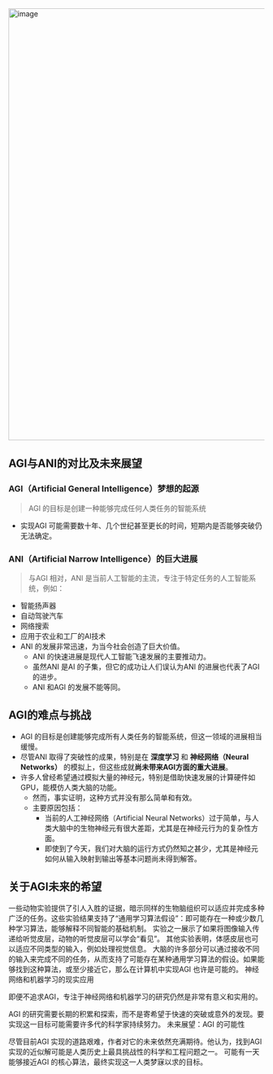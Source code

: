 <img width="848" alt="image" src="https://github.com/user-attachments/assets/cf91d8d3-95b9-4a71-964b-fb3d5570cc47">

## AGI与ANI的对比及未来展望
### AGI（Artificial General Intelligence）梦想的起源
> AGI 的目标是创建一种能够完成任何人类任务的智能系统
- 实现AGI 可能需要数十年、几个世纪甚至更长的时间，短期内是否能够突破仍无法确定。
  
### ANI（Artificial Narrow Intelligence）的巨大进展
> 与AGI 相对，ANI 是当前人工智能的主流，专注于特定任务的人工智能系统，例如：
- 智能扬声器
- 自动驾驶汽车
- 网络搜索
- 应用于农业和工厂的AI技术
- ANI 的发展非常迅速，为当今社会创造了巨大价值。
  - ANI 的快速进展是现代人工智能飞速发展的主要推动力。
  - 虽然ANI 是AI 的子集，但它的成功让人们误认为ANI 的进展也代表了AGI 的进步。
  - ANI 和AGI 的发展不能等同。
 
## AGI的难点与挑战
- AGI 的目标是创建能够完成所有人类任务的智能系统，但这一领域的进展相当缓慢。
- 尽管ANI 取得了突破性的成果，特别是在 **深度学习** 和 **神经网络（Neural Networks）** 的模拟上，但这些成就**尚未带来AGI方面的重大进展**。
- 许多人曾经希望通过模拟大量的神经元，特别是借助快速发展的计算硬件如GPU，能模仿人类大脑的功能。
  - 然而，事实证明，这种方式并没有那么简单和有效。
  - 主要原因包括：
    - 当前的人工神经网络（Artificial Neural Networks）过于简单，与人类大脑中的生物神经元有很大差距，尤其是在神经元行为的复杂性方面。
    - 即使到了今天，我们对大脑的运行方式仍然知之甚少，尤其是神经元如何从输入映射到输出等基本问题尚未得到解答。

## 关于AGI未来的希望
一些动物实验提供了引人入胜的证据，暗示同样的生物脑组织可以适应并完成多种广泛的任务。这些实验结果支持了“通用学习算法假设”：即可能存在一种或少数几种学习算法，能够解释不同智能的基础机制。
实验之一展示了如果将图像输入传递给听觉皮层，动物的听觉皮层可以学会“看见”。
其他实验表明，体感皮层也可以适应不同类型的输入，例如处理视觉信息。
大脑的许多部分可以通过接收不同的输入来完成不同的任务，从而支持了可能存在某种通用学习算法的假设。如果能够找到这种算法，或至少接近它，那么在计算机中实现AGI 也许是可能的。
神经网络和机器学习的现实应用

即便不追求AGI，专注于神经网络和机器学习的研究仍然是非常有意义和实用的。

AGI 的研究需要长期的积累和探索，而不是寄希望于快速的突破或意外的发现。要实现这一目标可能需要许多代的科学家持续努力。
未来展望：AGI 的可能性

尽管目前AGI 实现的道路艰难，作者对它的未来依然充满期待。他认为，找到AGI 实现的近似解可能是人类历史上最具挑战性的科学和工程问题之一。
可能有一天能够接近AGI 的核心算法，最终实现这一人类梦寐以求的目标。
